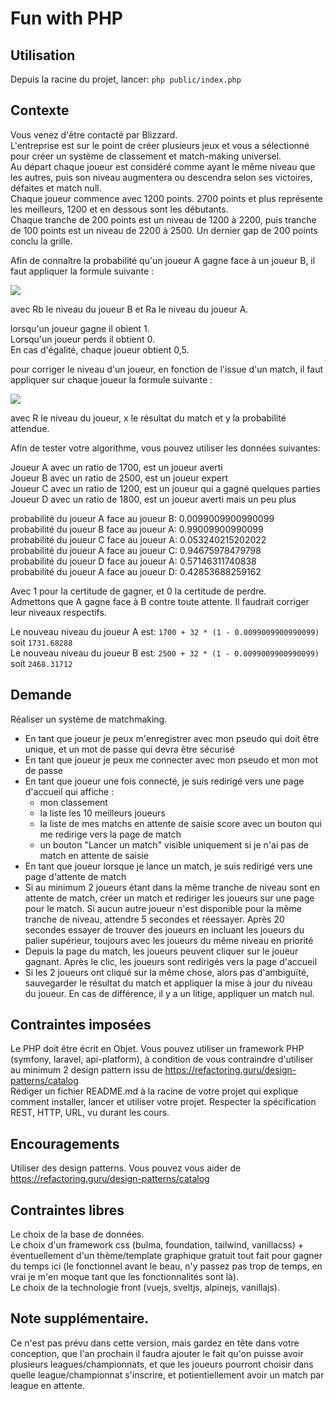 Fun with PHP	
========

## Utilisation

Depuis la racine du projet, lancer:
`php public/index.php`

## Contexte

Vous venez d'être contacté par Blizzard.  
L'entreprise est sur le point de créer plusieurs jeux et vous a sélectionné pour créer un système de classement et match-making universel.  
Au départ chaque joueur est considéré comme ayant le même niveau que les autres, puis son niveau augmentera ou descendra selon ses victoires, défaites et match null.   
Chaque joueur commence avec 1200 points. 2700 points et plus représente les meilleurs, 1200 et en dessous sont les débutants.  
Chaque tranche de 200 points est un niveau de 1200 à 2200, puis tranche de 100 points est un niveau de 2200 à 2500. 
Un dernier gap de 200 points conclu la grille.

Afin de connaître la probabilité qu'un joueur A gagne face à un joueur B, il faut appliquer la formule suivante :

<img src="https://render.githubusercontent.com/render/math?math=1/1%2B10^{(Rb-Ra)/400}">

avec Rb le niveau du joueur B et Ra le niveau du joueur A.

lorsqu'un joueur gagne il obient 1.  
Lorsqu'un joueur perds il obtient 0.  
En cas d'égalité, chaque joueur obtient 0,5.  

pour corriger le niveau d'un joueur, en fonction de l'issue d'un match, il faut appliquer sur chaque joueur la formule suivante :

<img src="https://render.githubusercontent.com/render/math?math=R%2B32*(x-y)">

avec R le niveau du joueur, x le résultat du match et y la probabilité attendue.

Afin de tester votre algorithme, vous pouvez utiliser les données suivantes:

Joueur A avec un ratio de 1700, est un joueur averti  
Joueur B avec un ratio de 2500, est un joueur expert  
Joueur C avec un ratio de 1200, est un joueur qui a gagné quelques parties  
Joueur D avec un ratio de 1800, est un joueur averti mais un peu plus  

probabilité du joueur A face au joueur B: 0.0099009900990099  
probabilité du joueur B face au joueur A: 0.99009900990099  
probabilité du joueur C face au joueur A: 0.053240215202022  
probabilité du joueur A face au joueur C: 0.94675978479798  
probabilité du joueur D face au joueur A: 0.57146311740838  
probabilité du joueur A face au joueur D: 0.42853688259162  

Avec 1 pour la certitude de gagner, et 0 la certitude de perdre.  
Admettons que A gagne face à B contre toute attente. Il faudrait corriger leur niveaux respectifs.

Le nouveau niveau du joueur A est: `1700 + 32 * (1 - 0.0099009900990099)` soit `1731.68288`  
Le nouveau niveau du joueur B est: `2500 + 32 * (1 - 0.0099009900990099)` soit `2468.31712`  

## Demande

Réaliser un système de matchmaking.

* En tant que joueur je peux m'enregistrer avec mon pseudo qui doit être unique, et un mot de passe qui devra être sécurisé
* En tant que joueur je peux me connecter avec mon pseudo et mon mot de passe
* En tant que joueur une fois connecté, je suis redirigé vers une page d'accueil qui affiche :
  * mon classement
  * la liste les 10 meilleurs joueurs
  * la liste de mes matchs en attente de saisie score avec un bouton qui me redirige vers la page de match
  * un bouton "Lancer un match" visible uniquement si je n'ai pas de match en attente de saisie
* En tant que joueur lorsque je lance un match, je suis redirigé vers une page d'attente de match
* Si au minimum 2 joueurs étant dans la même tranche de niveau sont en attente de match, créer un match et rediriger les joueurs sur une page pour le match. Si aucun autre joueur n'est disponible pour la même tranche de niveau, attendre 5 secondes et réessayer. Après 20 secondes essayer de trouver des joueurs en incluant les joueurs du palier supérieur, toujours avec les joueurs du même niveau en priorité
* Depuis la page du match, les joueurs peuvent cliquer sur le joueur gagnant. Après le clic, les joueurs sont redirigés vers la page d'accueil
* Si les 2 joueurs ont cliqué sur la même chose, alors pas d'ambiguïté, sauvegarder le résultat du match et appliquer la mise à jour du niveau du joueur. En cas de différence, il y a un litige, appliquer un match nul.

## Contraintes imposées

Le PHP doit être écrit en Objet.
Vous pouvez utiliser un framework PHP (symfony, laravel, api-platform), à condition de vous contraindre d'utiliser au minimum 2 design pattern issu de https://refactoring.guru/design-patterns/catalog  
Rédiger un fichier README.md à la racine de votre projet qui explique comment installer, lancer et utiliser votre projet.
Respecter la spécification REST, HTTP, URL, vu durant les cours.

## Encouragements

Utiliser des design patterns. Vous pouvez vous aider de https://refactoring.guru/design-patterns/catalog

## Contraintes libres

Le choix de la base de données.  
Le choix d'un framework css (bulma, foundation, tailwind, vanillacss) + éventuellement d'un thème/template graphique gratuit tout fait pour gagner du temps ici (le fonctionnel avant le beau, n'y passez pas trop de temps, en vrai je m'en moque tant que les fonctionnalités sont là).  
Le choix de la technologie front (vuejs, sveltjs, alpinejs, vanillajs).

## Note supplémentaire.

Ce n'est pas prévu dans cette version, mais gardez en tête dans votre conception, que l'an prochain il faudra ajouter le fait qu'on puisse avoir plusieurs leagues/championnats, et que les joueurs pourront choisir dans quelle league/championnat s'inscrire, et potientiellement avoir un match par league en attente.
